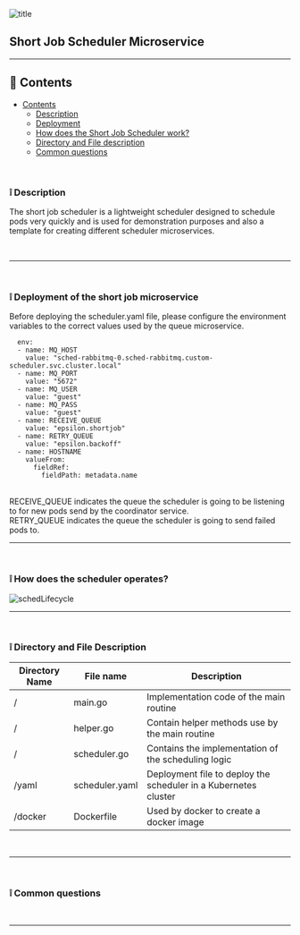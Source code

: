 ![title](https://alexneo.net/epsilon/sjsched.png "SJSched")
## Short Job Scheduler Microservice

---

## :page_facing_up: Contents
- [Contents](#contents)
  - [Description](#desc)
  - [Deployment](#deploy)
  - [How does the Short Job Scheduler work?](#algo)
  - [Directory and File description](#dir)
  - [Common questions](#qna)


<br>

<a name="desc"/></a> 
### :grey_exclamation: Description

The short job scheduler is a lightweight scheduler designed to schedule pods very quickly and is used for demonstration purposes and also a template for creating different scheduler microservices. 

<br>

---


<br>

<a name="deploy"/></a> 
### :grey_exclamation: Deployment of the short job microservice

Before deploying the scheduler.yaml file, please configure the environment variables to the correct values used by the queue microservice.

      env:
      - name: MQ_HOST
        value: "sched-rabbitmq-0.sched-rabbitmq.custom-scheduler.svc.cluster.local"
      - name: MQ_PORT
        value: "5672"
      - name: MQ_USER
        value: "guest"
      - name: MQ_PASS
        value: "guest"
      - name: RECEIVE_QUEUE
        value: "epsilon.shortjob"
      - name: RETRY_QUEUE
        value: "epsilon.backoff"
      - name: HOSTNAME
        valueFrom:
          fieldRef:
            fieldPath: metadata.name

<br>
RECEIVE_QUEUE indicates the queue the scheduler is going to be listening to for new pods send by the coordinator service.
<br>
RETRY_QUEUE indicates the queue the scheduler is going to send failed pods to.

---

<br>

<a name="work"/></a> 
### :grey_exclamation: How does the scheduler operates?

![schedLifecycle](https://alexneo.net/epsilon/sj.png "scedLifecycle")

---

<br>

<a name="dir"/></a> 
### :grey_exclamation: Directory and File Description

| Directory Name  | File name      | Description                                                     |
|-----------------|----------------|-----------------------------------------------------------------|
| /               | main.go        | Implementation code of the main routine                         |
| /               | helper.go      | Contain helper methods use by the main routine                  |
| /               | scheduler.go   | Contains the implementation of the scheduling logic             |
| /yaml           | scheduler.yaml | Deployment file to deploy the scheduler in a Kubernetes cluster |
| /docker         | Dockerfile     | Used by docker to create a docker image                         |
<br>

---

<br>

<a name="qna"/></a> 
### :grey_exclamation: Common questions

<dl>
  <dt></dt>

</dl>

<br>

---
